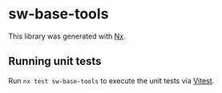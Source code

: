 # sw-base-tools

This library was generated with [Nx](https://nx.dev).

## Running unit tests

Run `nx test sw-base-tools` to execute the unit tests via [Vitest](https://vitest.dev/).
